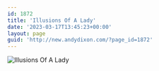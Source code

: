 ```yaml
---
id: 1872
title: 'Illusions Of A Lady'
date: '2023-03-17T13:45:23+00:00'
layout: page
guid: 'http://new.andydixon.com/?page_id=1872'
---
```


![Illusions Of A Lady](https://i0.wp.com/assets.g8x2.ldn.idrivee2-23.com/posters/Illusions%20Of%20A%20Lady%2001.jpg?w=1200&ssl=1 "Illusions Of A Lady")